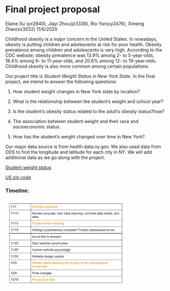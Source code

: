 Final project proposal
================
Elaine Xu (yx2640), Jiayi Zhou(jz3336), Rio Yan(xy2476), Ximeng
Zhao(xz3032)
11/6/2020

Childhood obesity is a major concern in the United States. In nowadays,
obesity is putting children and adolescents at risk for poor health.
Obesity prevalence among children and adolescents is very high.
According to the CDC website, obesity prevalence was 13.9% among 2- to
5-year-olds, 18.4% among 6- to 11-year-olds, and 20.6% among 12- to
19-year-olds. Childhood obesity is also more common among certain
populations.

Our project title is *Student Weight Status in New York State*. In the
final project, we intend to answer the following questions:

1.  How student weight changes in New York state by location?

2.  What is the relationship between the student’s weight and school
    year?

3.  Is the student’s obesity status related to the adult’s obesity
    status?how?

4.  The association between student weight and their race and
    socioeconomic status.

5.  How has the student’s weight changed over time in New York?

Our major data source is from health.data.ny.gov. We also used data from
ODS to find the longitude and latitude for each city in NY. We will add
additional data as we go along with the project.

[Student weight
status](https://health.data.ny.gov/Health/Student-Weight-Status-Category-Reporting-Results-B/es3k-2aus)

[US zip
code](https://public.opendatasoft.com/explore/dataset/us-zip-code-latitude-and-longitude/table/?refine.state=NY)

### Timeline:

<img src = "image/timeline.jpg" style = "width:75%">
